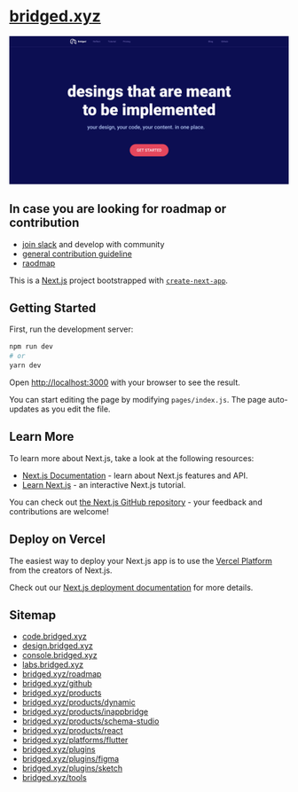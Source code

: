 # [bridged.xyz](https://bridged.xyz/)

![](./docs/readme/images/home-example.png)


## In case you are looking for roadmap or contribution
- [join slack](https://join.slack.com/t/bridgedhq/shared_invite/zt-h9eyanie-U_t2XB1mrzRxcPww306aCA) and develop with community
- [general contribution guideline](https://github.com/bridgedxyz/contributing-and-license)
- [raodmap](https://github.com/bridgedxyz/roadmap)





This is a [Next.js](https://nextjs.org/) project bootstrapped with [`create-next-app`](https://github.com/vercel/next.js/tree/canary/packages/create-next-app).

## Getting Started

First, run the development server:

```bash
npm run dev
# or
yarn dev
```

Open [http://localhost:3000](http://localhost:3000) with your browser to see the result.

You can start editing the page by modifying `pages/index.js`. The page auto-updates as you edit the file.

## Learn More

To learn more about Next.js, take a look at the following resources:

- [Next.js Documentation](https://nextjs.org/docs) - learn about Next.js features and API.
- [Learn Next.js](https://nextjs.org/learn) - an interactive Next.js tutorial.

You can check out [the Next.js GitHub repository](https://github.com/vercel/next.js/) - your feedback and contributions are welcome!

## Deploy on Vercel

The easiest way to deploy your Next.js app is to use the [Vercel Platform](https://vercel.com/import?utm_medium=default-template&filter=next.js&utm_source=create-next-app&utm_campaign=create-next-app-readme) from the creators of Next.js.

Check out our [Next.js deployment documentation](https://nextjs.org/docs/deployment) for more details.








## Sitemap
- [code.bridged.xyz](https://code.bridged.xyz)
- [design.bridged.xyz](https://design.bridged.xyz)
- [console.bridged.xyz](https://console.bridged.xyz)
- [labs.bridged.xyz](https://labs.bridged.xyz)
- [bridged.xyz/roadmap](https://bridged.xyz/roadmap)
- [bridged.xyz/github](https://bridged.xyz/github)
- [bridged.xyz/products](https://bridged.xyz/products)
- [bridged.xyz/products/dynamic](https://bridged.xyz/products/dynamic)
- [bridged.xyz/products/inappbridge](https://bridged.xyz/products/inappbridge)
- [bridged.xyz/products/schema-studio](https://bridged.xyz/tools/schema-studio)
- [bridged.xyz/products/react](https://bridged.xyz/products/react)
- [bridged.xyz/platforms/flutter](https://bridged.xyz/platforms/flutter)
- [bridged.xyz/plugins](https://bridged.xyz/plugins)
- [bridged.xyz/plugins/figma](https://bridged.xyz/plugins/figma)
- [bridged.xyz/plugins/sketch](https://bridged.xyz/plugins/sketch)
- [bridged.xyz/tools](https://bridged.xyz/tools)
